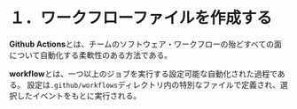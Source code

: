 # １．ワークフローファイルを作成する

**Github Actions**とは、チームのソフトウェア・ワークフローの殆どすべての面について自動化する柔軟性のある方法である。

**workflow**とは、一つ以上のジョブを実行する設定可能な自動化された過程である。
設定は`.github/workflows`ディレクトリ内の特別なファイルで定義され、選択したイベントをもとに実行される。
